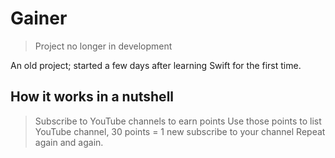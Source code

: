 # Gainer
> Project no longer in development

An old project; started a few days after learning Swift for the first time. 

## How it works in a nutshell

> Subscribe to YouTube channels to earn points
> Use those points to list YouTube channel, 30 points = 1 new subscribe to your channel
> Repeat again and again.
